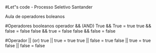 #Let"s code - Processo Seletivo Santander

Aula de operadores boleanos 

#Operadores booleanos
operador  && (AND)
True && True = true 
true && false = false 
false && true = false
false && false = false


#Operador || (or)
true || true = true
true || false = true
false || true = true
false || false = false

